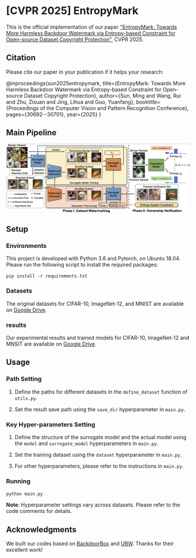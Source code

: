 # [CVPR 2025] EntropyMark

This is the official implementation of our paper ["EntropyMark: Towards More Harmless Backdoor Watermark via Entropy-based Constraint for Open-source Dataset Copyright Protection"](), CVPR 2025.

## Citation

Please cite our paper in your publication if it helps your research:

@inproceedings{sun2025entropymark,
  title={EntropyMark: Towards More Harmless Backdoor Watermark via Entropy-based Constraint for Open-source Dataset Copyright Protection},
  author={Sun, Ming and Wang, Rui and Zhu, Zixuan and Jing, Lihua and Guo, Yuanfang},
  booktitle={Proceedings of the Computer Vision and Pattern Recognition Conference},
  pages={30692--30701},
  year={2025}
}

## Main Pipeline

![pipeline](./pipeline/Method.png "Method")

## Setup

### Environments

This project is developed with Python 3.6 and Pytorch, on Ubuntu 18.04. Please run the following script to install the required packages:

```shell
pip install -r requirements.txt
```

### Datasets

The original datasets for CIFAR-10, ImageNet-12, and MNIST are available on [Google Drive](https://drive.google.com/drive/folders/1pybwzXsLifPQOYQCnMeECtvVDk9_qiIm?usp=sharing).

### results

Our experimental results and trained models for CIFAR-10, ImageNet-12 and MNSIT are available on [Google Drive](https://drive.google.com/drive/folders/1FZQk_x94caNeCV3PDAE8dcNhc8P_ocDI?usp=sharing).

## Usage

### Path Setting

1. Define the paths for different datasets in the `define_dataset` function of `utils.py`.

2. Set the result save path using the `save_dir` hyperparameter in `main.py`.

### Key Hyper-parameters Setting

1. Define the structure of the surrogate model and the actual model using the `model` and `surrogate_model` hyperparameters in `main.py`.

2. Set the training dataset using the `dataset` hyperparameter in `main.py`.

3. For other hyperparameters, please refer to the instructions in `main.py`.

### Running

```shell
python main.py
```

**Note**: Hyperparameter settings vary across datasets. Please refer to the code comments for details.

## Acknowledgments

We built our codes based on [BackdoorBox](https://github.com/THUYimingLi/BackdoorBox) and [UBW](https://github.com/THUYimingLi/Untargeted_Backdoor_Watermark). Thanks for their excellent work!
